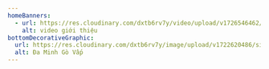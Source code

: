 ```yaml
---
homeBanners:
  - url: https://res.cloudinary.com/dxtb6rv7y/video/upload/v1726546462/BANER_VANG_LON_h0oshc.mp4
    alt: video giới thiệu
bottomDecorativeGraphic:
  url: https://res.cloudinary.com/dxtb6rv7y/image/upload/v1722620486/site-name_ksvjgd.png
  alt: Đa Minh Gò Vấp
---
```

